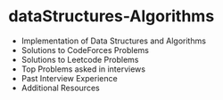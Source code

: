 # dataStructures-Algorithms
- Implementation of Data Structures and Algorithms
- Solutions to CodeForces Problems
- Solutions to Leetcode Problems
- Top Problems asked in interviews 
- Past Interview Experience
- Additional Resources

